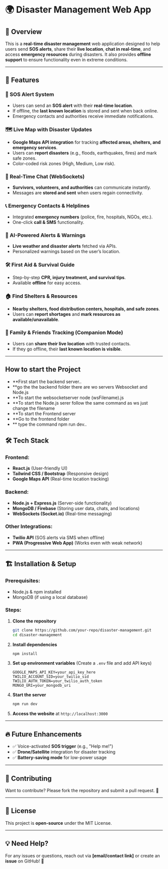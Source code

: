 # 🌍 Disaster Management Web App

## 🚀 Overview

This is a **real-time disaster management** web application designed to help users send **SOS alerts**, share their **live location**, **chat in real-time**, and access **emergency resources** during disasters. It also provides **offline support** to ensure functionality even in extreme conditions.

---

## 🎯 Features

### 🔴 SOS Alert System

- Users can send an **SOS alert** with their **real-time location**.
- If offline, the **last known location** is stored and sent when back online.
- Emergency contacts and authorities receive immediate notifications.

### 🗺️ Live Map with Disaster Updates

- **Google Maps API integration** for tracking **affected areas, shelters, and emergency services**.
- Users can **report disasters** (e.g., floods, earthquakes, fires) and mark safe zones.
- Color-coded risk zones (High, Medium, Low risk).

### 💬 Real-Time Chat (WebSockets)

- **Survivors, volunteers, and authorities** can communicate instantly.
- Messages are **stored and sent** when users regain connectivity.

### 📞 Emergency Contacts & Helplines

- Integrated **emergency numbers** (police, fire, hospitals, NGOs, etc.).
- One-click **call & SMS** functionality.

### 📢 AI-Powered Alerts & Warnings

- **Live weather and disaster alerts** fetched via APIs.
- Personalized warnings based on the user’s location.

### 🛠️ First Aid & Survival Guide

- Step-by-step **CPR, injury treatment, and survival tips**.
- Available **offline** for easy access.

### 🏠 Find Shelters & Resources

- **Nearby shelters, food distribution centers, hospitals, and safe zones**.
- Users can **report shortages** and **mark resources as available/unavailable**.

### 👥 Family & Friends Tracking (Companion Mode)

- Users can **share their live location** with trusted contacts.
- If they go offline, their **last known location is visible**.

---

## How to start the Project

- \*\*First start the backend server..
- \*\*go the the backend folder there are wo servers Websocket and Node.js
- \*\*To start the websocketserver node (wsFilename).js
- \*\*To start the Node.js serer follow the same command as ws just change the filename
- \*\*To start the Frontend server
- \*\*Go to the frontend folder
- \*\* type the command npm run dev..

## 🛠️ Tech Stack

### Frontend:

- **React.js** (User-friendly UI)
- **Tailwind CSS / Bootstrap** (Responsive design)
- **Google Maps API** (Real-time location tracking)

### Backend:

- **Node.js + Express.js** (Server-side functionality)
- **MongoDB / Firebase** (Storing user data, chats, and locations)
- **WebSockets (Socket.io)** (Real-time messaging)

### Other Integrations:

- **Twilio API** (SOS alerts via SMS when offline)
- **PWA (Progressive Web App)** (Works even with weak network)

---

## 🏗️ Installation & Setup

### Prerequisites:

- Node.js & npm installed
- MongoDB (if using a local database)

### Steps:

1. **Clone the repository**
   ```bash
   git clone https://github.com/your-repo/disaster-management.git
   cd disaster-management
   ```
2. **Install dependencies**
   ```bash
   npm install
   ```
3. **Set up environment variables** (Create a `.env` file and add API keys)
   ```env
   GOOGLE_MAPS_API_KEY=your_api_key_here
   TWILIO_ACCOUNT_SID=your_twilio_sid
   TWILIO_AUTH_TOKEN=your_twilio_auth_token
   MONGO_URI=your_mongodb_uri
   ```
4. **Start the server**
   ```bash
   npm run dev
   ```
5. **Access the website** at `http://localhost:3000`

---

## 🔥 Future Enhancements

- ✅ Voice-activated **SOS trigger** (e.g., "Help me!")
- ✅ **Drone/Satellite** integration for disaster tracking
- ✅ **Battery-saving mode** for low-power usage

---

## 🤝 Contributing

Want to contribute? Please fork the repository and submit a pull request. 🚀

---

## 📜 License

This project is **open-source** under the MIT License.

---

## 💡 Need Help?

For any issues or questions, reach out via **[email/contact link]** or create an **issue** on GitHub! 🚀
